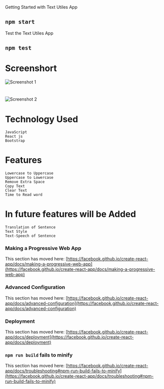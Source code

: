 Getting Started with  Text Utiles App
## `npm start`

Test the Text Utiles App
## `npm test`

# Screenshort
![Screenshot 1](https://user-images.githubusercontent.com/111180448/221345505-c31fff45-863f-4b5f-92e5-37aa9de77ece.png)

#

![Screenshot 2](https://user-images.githubusercontent.com/111180448/221345511-e3ab536a-f830-4791-a52f-dcb9a2d7553c.png)

# Technology Used
    JavaScript
    React js
    Bootstrap

# Features
    Lowercase to Uppercase
    Uppercase to Lowercase
    Remove Extra Space
    Copy Text 
    Clear Text
    Time to Read word 

# In future features will be Added
    Translation of Sentence
    Text Style 
    Text-Speech of Sentence


### Making a Progressive Web App

This section has moved here: [https://facebook.github.io/create-react-app/docs/making-a-progressive-web-app](https://facebook.github.io/create-react-app/docs/making-a-progressive-web-app)

### Advanced Configuration

This section has moved here: [https://facebook.github.io/create-react-app/docs/advanced-configuration](https://facebook.github.io/create-react-app/docs/advanced-configuration)

### Deployment

This section has moved here: [https://facebook.github.io/create-react-app/docs/deployment](https://facebook.github.io/create-react-app/docs/deployment)

### `npm run build` fails to minify

This section has moved here: [https://facebook.github.io/create-react-app/docs/troubleshooting#npm-run-build-fails-to-minify](https://facebook.github.io/create-react-app/docs/troubleshooting#npm-run-build-fails-to-minify)

